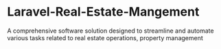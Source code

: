 # Laravel-Real-Estate-Mangement
 A comprehensive software solution designed to streamline and automate various tasks related to real estate operations, property management
